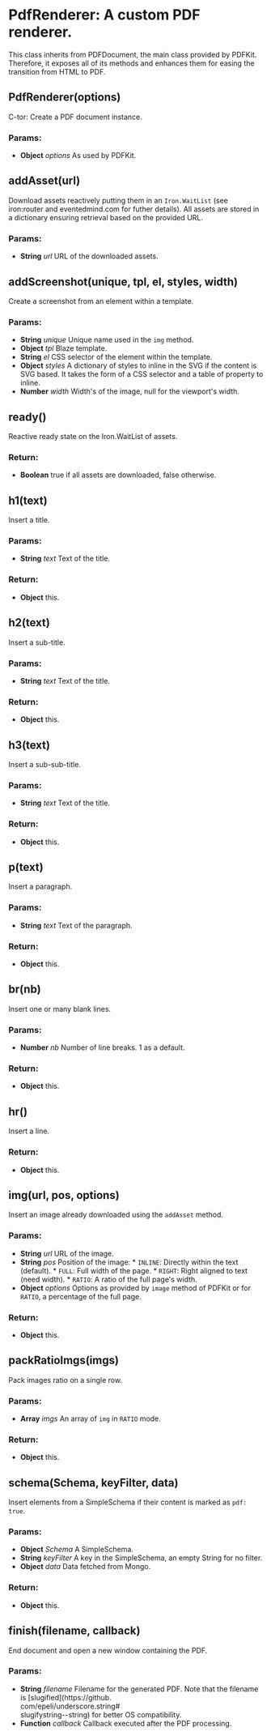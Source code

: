 

<!-- Start PdfRenderer.coffee -->

# PdfRenderer: A custom PDF renderer.

This class inherits from PDFDocument, the main class provided by PDFKit.
Therefore, it exposes all of its methods and enhances them for easing
the transition from HTML to PDF.

## PdfRenderer(options)

C-tor: Create a PDF document instance.

### Params:

* **Object** *options* As used by PDFKit.

## addAsset(url)

Download assets reactively putting them in an `Iron.WaitList`
(see iron:router and eventedmind.com for futher details).
All assets are stored in a dictionary ensuring retrieval based on
the provided URL.

### Params:

* **String** *url* URL of the downloaded assets.

## addScreenshot(unique, tpl, el, styles, width)

Create a screenshot from an element within a template.

### Params:

* **String** *unique* Unique name used in the `img` method.
* **Object** *tpl* Blaze template.
* **String** *el* CSS selector of the element within the template.
* **Object** *styles* A dictionary of styles to inline in the SVG                          if the content is SVG based. It takes the form
                         of a CSS selector and a table of property to
                         inline.
* **Number** *width* Width's of the image, null for the viewport's                          width.

## ready()

Reactive ready state on the Iron.WaitList of assets.

### Return:

* **Boolean** true if all assets are downloaded, false otherwise.

## h1(text)

Insert a title.

### Params:

* **String** *text* Text of the title.

### Return:

* **Object** this.

## h2(text)

Insert a sub-title.

### Params:

* **String** *text* Text of the title.

### Return:

* **Object** this.

## h3(text)

Insert a sub-sub-title.

### Params:

* **String** *text* Text of the title.

### Return:

* **Object** this.

## p(text)

Insert a paragraph.

### Params:

* **String** *text* Text of the paragraph.

### Return:

* **Object** this.

## br(nb)

Insert one or many blank lines.

### Params:

* **Number** *nb* Number of line breaks. 1 as a default.

### Return:

* **Object** this.

## hr()

Insert a line.

### Return:

* **Object** this.

## img(url, pos, options)

Insert an image already downloaded using the `addAsset` method.

### Params:

* **String** *url* URL of the image.
* **String** *pos* Position of the image:                          * `INLINE`: Directly within the text (default).
                         * `FULL`: Full width of the page.
                         * `RIGHT`: Right aligned to text (need width).
                         * `RATIO`: A ratio of the full page's width.
* **Object** *options* Options as provided by `image` method of PDFKit                          or for `RATIO`, a percentage of the full page.

### Return:

* **Object** this.

## packRatioImgs(imgs)

Pack images ratio on a single row.

### Params:

* **Array** *imgs* An array of `img` in `RATIO` mode.

### Return:

* **Object** this.

## schema(Schema, keyFilter, data)

Insert elements from a SimpleSchema if their content
 is marked as `pdf: true`.

### Params:

* **Object** *Schema* A SimpleSchema.
* **String** *keyFilter* A key in the SimpleSchema, an empty String                            for no filter.
* **Object** *data* Data fetched from Mongo.

### Return:

* **Object** this.

## finish(filename, callback)

End document and open a new window containing the PDF.

### Params:

* **String** *filename* Filename for the generated PDF. Note that                           the filename is [slugified](https://github.\
                          com/epeli/underscore.string#\
                          slugifystring--string) for better OS
                          compatibility.
* **Function** *callback* Callback executed after the PDF processing.

<!-- End PdfRenderer.coffee -->

